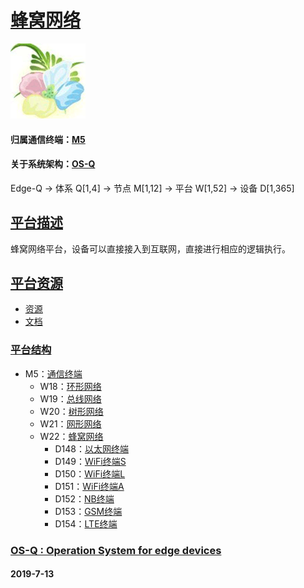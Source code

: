 ﻿# [蜂窝网络](https://github.com/OS-Q/W22) 
[![sites](OS-Q/OS-Q.png)](http://www.OS-Q.com)
#### 归属通信终端：[M5](https://github.com/OS-Q/M5)
#### 关于系统架构：[OS-Q](https://github.com/OS-Q/OS-Q)
Edge-Q -> 体系 Q[1,4] -> 节点 M[1,12] -> 平台 W[1,52] -> 设备 D[1,365]
## [平台描述](https://github.com/OS-Q/W22/wiki) 

蜂窝网络平台，设备可以直接接入到互联网，直接进行相应的逻辑执行。

## [平台资源](https://github.com/OS-Q/W22) 

- [资源](src/)
- [文档](docs/)

### [平台结构](https://github.com/OS-Q/W22) 

* M5：[通信终端](https://github.com/OS-Q/M5)
	* W18：[环形网络](https://github.com/OS-Q/W18)
	* W19：[总线网络](https://github.com/OS-Q/W19)
	* W20：[树形网络](https://github.com/OS-Q/W20)
	* W21：[网形网络](https://github.com/OS-Q/W21)
	* W22：[蜂窝网络](https://github.com/OS-Q/W22)
		* D148：[以太网终端](https://github.com/OS-Q/D148)
		* D149：[WiFi终端S](https://github.com/OS-Q/D149)
		* D150：[WiFi终端L](https://github.com/OS-Q/D150)
		* D151：[WiFi终端A](https://github.com/OS-Q/D151)
		* D152：[NB终端](https://github.com/OS-Q/D152)
		* D153：[GSM终端](https://github.com/OS-Q/D153)
		* D154：[LTE终端](https://github.com/OS-Q/D154)

### [OS-Q : Operation System for edge devices](http://www.OS-Q.com/Edge/W22)
####  2019-7-13

